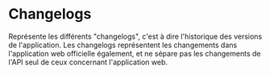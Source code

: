 Changelogs
==========

Représente les différents "changelogs", c'est à dire l'historique des versions de l'application.
Les changelogs représentent les changements dans l'application web officielle également, et ne sépare pas les changements de l'API seul de ceux concernant l'application web.
